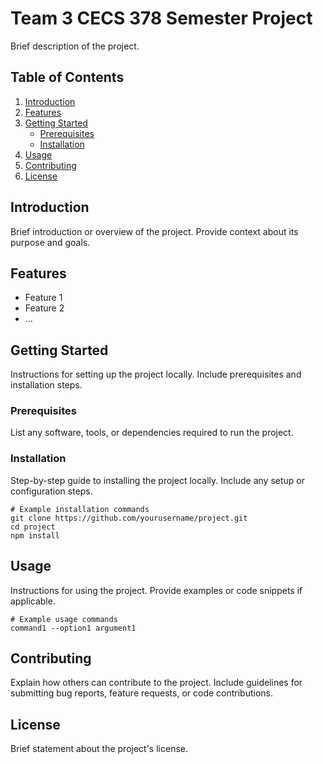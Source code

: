 
# Team 3 CECS 378 Semester Project

Brief description of the project.

## Table of Contents

1. [Introduction](#introduction)
2. [Features](#features)
3. [Getting Started](#getting-started)
    - [Prerequisites](#prerequisites)
    - [Installation](#installation)
4. [Usage](#usage)
5. [Contributing](#contributing)
6. [License](#license)

## Introduction

Brief introduction or overview of the project. Provide context about its purpose and goals.

## Features

- Feature 1
- Feature 2
- ...

## Getting Started

Instructions for setting up the project locally. Include prerequisites and installation steps.

### Prerequisites

List any software, tools, or dependencies required to run the project.

### Installation

Step-by-step guide to installing the project locally. Include any setup or configuration steps.

```
# Example installation commands
git clone https://github.com/yourusername/project.git
cd project
npm install
```

## Usage

Instructions for using the project. Provide examples or code snippets if applicable.

```
# Example usage commands
command1 --option1 argument1
```

## Contributing

Explain how others can contribute to the project. Include guidelines for submitting bug reports, feature requests, or code contributions.

## License

Brief statement about the project's license.
